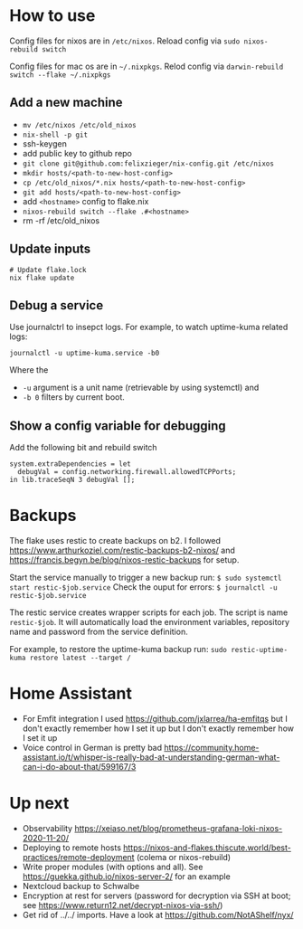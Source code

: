 # How to use

Config files for nixos are in `/etc/nixos`.
Reload config via `sudo nixos-rebuild switch`

Config files for mac os are in `~/.nixpkgs`.
Relod config via `darwin-rebuild switch --flake ~/.nixpkgs `

## Add a new machine

- `mv /etc/nixos /etc/old_nixos`
- `nix-shell -p git`
- ssh-keygen
- add public key to github repo
- `git clone git@github.com:felixzieger/nix-config.git /etc/nixos`
- `mkdir hosts/<path-to-new-host-config>`
- `cp /etc/old_nixos/*.nix hosts/<path-to-new-host-config>`
- `git add hosts/<path-to-new-host-config>`
- add `<hostname>` config to flake.nix
- `nixos-rebuild switch --flake .#<hostname>`
- rm -rf /etc/old_nixos

## Update inputs

```
# Update flake.lock
nix flake update
```

## Debug a service

Use journalctrl to insepct logs. For example, to watch uptime-kuma related logs:

`journalctl -u uptime-kuma.service -b0`

Where the 
- `-u` argument is a unit name (retrievable by using systemctl) and
- `-b 0` filters by current boot.

## Show a config variable for debugging

Add the following bit and rebuild switch

```
system.extraDependencies = let
  debugVal = config.networking.firewall.allowedTCPPorts;
in lib.traceSeqN 3 debugVal [];
```

# Backups

The flake uses restic to create backups on b2. I followed https://www.arthurkoziel.com/restic-backups-b2-nixos/ and https://francis.begyn.be/blog/nixos-restic-backups for setup.

Start the service manually to trigger a new backup run:
`$ sudo systemctl start restic-$job.service`
Check the ouput for errors:
`$ journalctl -u restic-$job.service`

The restic service creates wrapper scripts for each job. 
The script is name `restic-$job`. It will automatically load the environment variables, repository name and password from the service definition.

For example, to restore the uptime-kuma backup run:
`sudo restic-uptime-kuma restore latest --target /`

# Home Assistant

- For Emfit integration I used https://github.com/jxlarrea/ha-emfitqs but I don't exactly remember how I set it up but I don't exactly remember how I set it up
- Voice control in German is pretty bad https://community.home-assistant.io/t/whisper-is-really-bad-at-understanding-german-what-can-i-do-about-that/599167/3

# Up next

- Observability https://xeiaso.net/blog/prometheus-grafana-loki-nixos-2020-11-20/
- Deploying to remote hosts https://nixos-and-flakes.thiscute.world/best-practices/remote-deployment (colema or nixos-rebuild)
- Write proper modules (with options and all). See https://guekka.github.io/nixos-server-2/ for an example
- Nextcloud backup to Schwalbe
- Encryption at rest for servers (password for decryption via SSH at boot; see https://www.return12.net/decrypt-nixos-via-ssh/)
- Get rid of ../../ imports. Have a look at https://github.com/NotAShelf/nyx/
